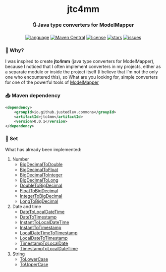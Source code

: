 <div id="header" align="center">
    <h1>jtc4mm</h1>
    <h3>🔃 Java type converters for ModelMapper</h3>
</div>

<div id="badges" align="center">

[![language](https://img.shields.io/badge/Java%2011-e6892e?logo=openjdk)](https://github.com/justedlev/jtc4mm)
[![Maven Central](https://img.shields.io/maven-central/v/io.github.justedlev.commons/jtc4mm?logo=apachemaven&label=jtc4mm)](https://central.sonatype.com/search?q=io.justedlev.commons.jtc4mm)
[![license](https://img.shields.io/github/license/justedlev/jtc4mm)](https://www.apache.org/licenses/LICENSE-2.0.txt)
[![stars](https://img.shields.io/github/stars/justedlev/jtc4mm)](https://github.com/Justedlev/jtc4mm/star)
[![issues](https://img.shields.io/github/issues/justedlev/jtc4mm)](https://github.com/Justedlev/jtc4mm/issues)

</div>

### 🤔 Why?

I was inspired to create __jtc4mm__ (java type converters for ModelMapper), 
because I noticed that I often implement converters in my projects, 
either as a separate module or inside the project itself 
(I believe that I’m not the only one who encountered this), 
so What are you looking for, simple converters for one of the powerful tools of 
[ModelMapper](https://modelmapper.org/)

### 📥 Maven dependency

```xml
<dependency>
    <groupId>io.github.justedlev.commons</groupId>
    <artifactId>jtc4mm</artifactId>
    <version>0.0.1</version>
</dependency>
```

### 🧾 Set

What has already been implemented:

1. Number
   - [BigDecimalToDouble](src/main/java/io/justedlev/commons/jtc4mm/BigDecimalToDouble.java)
   - [BigDecimalToFloat](src/main/java/io/justedlev/commons/jtc4mm/BigDecimalToFloat.java)
   - [BigDecimalToInteger](src/main/java/io/justedlev/commons/jtc4mm/BigDecimalToInteger.java)
   - [BigDecimalToLong](src/main/java/io/justedlev/commons/jtc4mm/BigDecimalToLong.java)
   - [DoubleToBigDecimal](src/main/java/io/justedlev/commons/jtc4mm/DoubleToBigDecimal.java)
   - [FloatToBigDecimal](src/main/java/io/justedlev/commons/jtc4mm/FloatToBigDecimal.java)
   - [IntegerToBigDecimal](src/main/java/io/justedlev/commons/jtc4mm/IntegerToBigDecimal.java)
   - [LongToBigDecimal](src/main/java/io/justedlev/commons/jtc4mm/LongToBigDecimal.java)
2. Date and time
   - [DateToLocalDateTime](src/main/java/io/justedlev/commons/jtc4mm/DateToLocalDateTime.java)
   - [DateToTimestamp](src/main/java/io/justedlev/commons/jtc4mm/DateToTimestamp.java)
   - [InstantToLocalDateTime](src/main/java/io/justedlev/commons/jtc4mm/InstantToLocalDateTime.java)
   - [InstantToTimestamp](src/main/java/io/justedlev/commons/jtc4mm/InstantToTimestamp.java)
   - [LocalDateTimeToTimestamp](src/main/java/io/justedlev/commons/jtc4mm/LocalDateTimeToTimestamp.java)
   - [LocalDateToTimestamp](src/main/java/io/justedlev/commons/jtc4mm/LocalDateToTimestamp.java)
   - [TimestampToLocalDate](src/main/java/io/justedlev/commons/jtc4mm/TimestampToLocalDate.java)
   - [TimestampToLocalDateTime](src/main/java/io/justedlev/commons/jtc4mm/TimestampToLocalDateTime.java)
3. String
   - [ToLowerCase](src/main/java/io/justedlev/commons/jtc4mm/ToLowerCase.java)
   - [ToUpperCase](src/main/java/io/justedlev/commons/jtc4mm/ToUpperCase.java)
